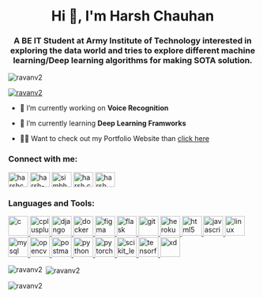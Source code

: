 <h1 align="center">Hi 👋, I'm Harsh Chauhan</h1>
<h3 align="center">A BE IT Student at Army Institute of Technology interested in exploring the data world and tries to explore different machine learning/Deep learning algorithms for making SOTA solution.</h3>

<p align="left"> <img src="https://komarev.com/ghpvc/?username=ravanv2&label=Profile%20views&color=0e75b6&style=flat" alt="ravanv2" /> </p>

<p align="left"> <a href="https://github.com/ryo-ma/github-profile-trophy"><img src="https://github-profile-trophy.vercel.app/?username=ravanv2" alt="ravanv2" /></a> </p>

- 🔭 I’m currently working on **Voice Recognition**

- 🌱 I’m currently learning **Deep Learning Framworks**

- 👨‍💻 Want to check out my Portfolio Website than [click here](https://ravanv2.github.io/My_Portfolio/index.html)


<h3 align="left">Connect with me:</h3>
<p align="left">
<a href="https://twitter.com/harshch44725686" target="blank"><img align="center" src="https://cdn.jsdelivr.net/npm/simple-icons@3.0.1/icons/twitter.svg" alt="harshch44725686" height="30" width="40" /></a>
<a href="https://linkedin.com/in/harsh-chauhan-539a51176" target="blank"><img align="center" src="https://cdn.jsdelivr.net/npm/simple-icons@3.0.1/icons/linkedin.svg" alt="harsh-chauhan-539a51176" height="30" width="40" /></a>
<a href="https://kaggle.com/simbha" target="blank"><img align="center" src="https://cdn.jsdelivr.net/npm/simple-icons@3.0.1/icons/kaggle.svg" alt="simbha" height="30" width="40" /></a>
<a href="https://fb.com/harsh.chauhan.3363334/" target="blank"><img align="center" src="https://cdn.jsdelivr.net/npm/simple-icons@3.0.1/icons/facebook.svg" alt="harsh.chauhan.3363334/" height="30" width="40" /></a>
<a href="https://instagram.com/harsh.___.chauhan/" target="blank"><img align="center" src="https://cdn.jsdelivr.net/npm/simple-icons@3.0.1/icons/instagram.svg" alt="harsh.___.chauhan/" height="30" width="40" /></a>
</p>

<h3 align="left">Languages and Tools:</h3>
<p align="left"> <a href="https://www.cprogramming.com/" target="_blank"> <img src="https://devicons.github.io/devicon/devicon.git/icons/c/c-original.svg" alt="c" width="40" height="40"/> </a> <a href="https://www.w3schools.com/cpp/" target="_blank"> <img src="https://devicons.github.io/devicon/devicon.git/icons/cplusplus/cplusplus-original.svg" alt="cplusplus" width="40" height="40"/> </a> <a href="https://www.djangoproject.com/" target="_blank"> <img src="https://devicons.github.io/devicon/devicon.git/icons/django/django-original.svg" alt="django" width="40" height="40"/> </a> <a href="https://www.docker.com/" target="_blank"> <img src="https://devicons.github.io/devicon/devicon.git/icons/docker/docker-original-wordmark.svg" alt="docker" width="40" height="40"/> </a> <a href="https://www.figma.com/" target="_blank"> <img src="https://www.vectorlogo.zone/logos/figma/figma-icon.svg" alt="figma" width="40" height="40"/> </a> <a href="https://flask.palletsprojects.com/" target="_blank"> <img src="https://www.vectorlogo.zone/logos/pocoo_flask/pocoo_flask-icon.svg" alt="flask" width="40" height="40"/> </a> <a href="https://git-scm.com/" target="_blank"> <img src="https://www.vectorlogo.zone/logos/git-scm/git-scm-icon.svg" alt="git" width="40" height="40"/> </a> <a href="https://heroku.com" target="_blank"> <img src="https://www.vectorlogo.zone/logos/heroku/heroku-icon.svg" alt="heroku" width="40" height="40"/> </a> <a href="https://www.w3.org/html/" target="_blank"> <img src="https://devicons.github.io/devicon/devicon.git/icons/html5/html5-original-wordmark.svg" alt="html5" width="40" height="40"/> </a> <a href="https://developer.mozilla.org/en-US/docs/Web/JavaScript" target="_blank"> <img src="https://devicons.github.io/devicon/devicon.git/icons/javascript/javascript-original.svg" alt="javascript" width="40" height="40"/> </a> <a href="https://www.linux.org/" target="_blank"> <img src="https://devicons.github.io/devicon/devicon.git/icons/linux/linux-original.svg" alt="linux" width="40" height="40"/> </a> <a href="https://www.mysql.com/" target="_blank"> <img src="https://devicons.github.io/devicon/devicon.git/icons/mysql/mysql-original-wordmark.svg" alt="mysql" width="40" height="40"/> </a> <a href="https://opencv.org/" target="_blank"> <img src="https://www.vectorlogo.zone/logos/opencv/opencv-icon.svg" alt="opencv" width="40" height="40"/> </a> <a href="https://postman.com" target="_blank"> <img src="https://www.vectorlogo.zone/logos/getpostman/getpostman-icon.svg" alt="postman" width="40" height="40"/> </a> <a href="https://www.python.org" target="_blank"> <img src="https://devicons.github.io/devicon/devicon.git/icons/python/python-original.svg" alt="python" width="40" height="40"/> </a> <a href="https://pytorch.org/" target="_blank"> <img src="https://www.vectorlogo.zone/logos/pytorch/pytorch-icon.svg" alt="pytorch" width="40" height="40"/> </a> <a href="https://scikit-learn.org/" target="_blank"> <img src="https://upload.wikimedia.org/wikipedia/commons/0/05/Scikit_learn_logo_small.svg" alt="scikit_learn" width="40" height="40"/> </a> <a href="https://www.tensorflow.org" target="_blank"> <img src="https://www.vectorlogo.zone/logos/tensorflow/tensorflow-icon.svg" alt="tensorflow" width="40" height="40"/> </a> <a href="https://www.adobe.com/products/xd.html" target="_blank"> <img src="https://cdn.worldvectorlogo.com/logos/adobe-xd.svg" alt="xd" width="40" height="40"/> </a> </p>

<p><img align="left" src="https://github-readme-stats.vercel.app/api/top-langs?username=ravanv2&show_icons=true&locale=en&layout=compact" alt="ravanv2" /></p>

<p>&nbsp;<img align="center" src="https://github-readme-stats.vercel.app/api?username=ravanv2&show_icons=true&locale=en" alt="ravanv2" /></p>

<p><img align="center" src="https://github-readme-streak-stats.herokuapp.com/?user=ravanv2&" alt="ravanv2" /></p>
